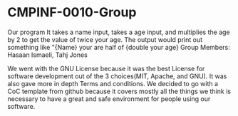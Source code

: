 # CMPINF-0010-Group
 Our program It takes a name input, takes a age input, and multiplies the age by 2 to get the value of twice your age. 
The output would print out something like "{Name} your are half of {double your age}
Group Members: Hasaan Ismaeli, Tahj Jones 

We went with the GNU License because it was the best License for software development out of the 3 choices(MIT, Apache, and GNU). It was also gave more in depth Terms and conditions. We decided to go with a CoC template from github because it covers mostly all the things we think is necessary to have a great and safe environment for people using our software.
